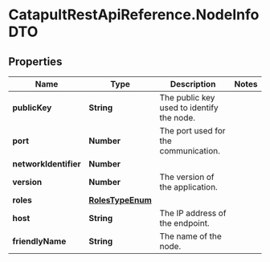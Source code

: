 # CatapultRestApiReference.NodeInfoDTO

## Properties
Name | Type | Description | Notes
------------ | ------------- | ------------- | -------------
**publicKey** | **String** | The public key used to identify the node. | 
**port** | **Number** | The port used for the communication. | 
**networkIdentifier** | **Number** |  | 
**version** | **Number** | The version of the application. | 
**roles** | [**RolesTypeEnum**](RolesTypeEnum.md) |  | 
**host** | **String** | The IP address of the endpoint. | 
**friendlyName** | **String** | The name of the node. | 


